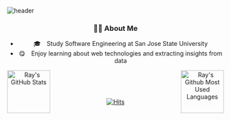 <!--
**moonnada/moonnada** is a ✨ _special_ ✨ repository because its `README.md` (this file) appears on your GitHub profile.

Here are some ideas to get you started:

- 🔭 I’m currently working on ...
- 🌱 I’m currently learning ...
- 👯 I’m looking to collaborate on ...
- 🤔 I’m looking for help with ...
- 💬 Ask me about ...
- 📫 How to reach me: ...
- 😄 Pronouns: ...
- ⚡ Fun fact: ...
-->


![header](https://capsule-render.vercel.app/api?type=waving&color=auto&height=200&section=header&text=moonnada🌙&fontSize=60)

<div align=center>

### 👨‍💻 About Me
  * :mortar_board:  Study Software Engineering at San Jose State University
  * :yum:  Enjoy learning about web technologies and extracting insights from data 
 


<a href="https://github.com/moonnada">
<img height=100 align="left" src="https://github-readme-streak-stats.herokuapp.com/?user=moonnada" alt="Ray's GitHub Stats" title="GitHub Streak" />
</a> 


<img height=100 align="right" src="https://github-readme-stats.vercel.app/api/top-langs/?username=moonnada&layout=compact" alt="Ray's Github Most Used Languages">

 <br></br>
 <br />

[![Hits](https://hits.seeyoufarm.com/api/count/incr/badge.svg?url=https%3A%2F%2Fgithub.com%2Fmoonnada&count_bg=%2379C83D&title_bg=%23555555&icon=&icon_color=%23E7E7E7&title=hits&edge_flat=false)](https://hits.seeyoufarm.com)
